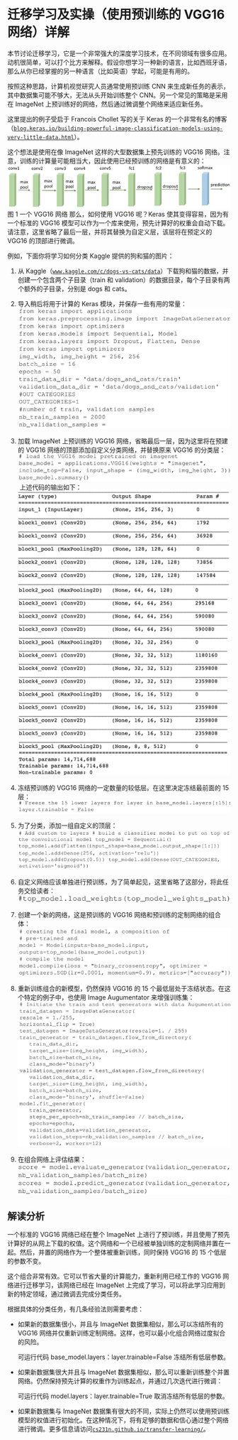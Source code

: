 # 迁移学习及实操（使用预训练的 VGG16 网络）详解

本节讨论迁移学习，它是一个非常强大的深度学习技术，在不同领域有很多应用。动机很简单，可以打个比方来解释。假设你想学习一种新的语言，比如西班牙语，那么从你已经掌握的另一种语言（比如英语）学起，可能是有用的。

按照这种思路，计算机视觉研究人员通常使用预训练 CNN 来生成新任务的表示，其中数据集可能不够大，无法从头开始训练整个 CNN。另一个常见的策略是采用在 ImageNet 上预训练好的网络，然后通过微调整个网络来适应新任务。

这里提出的例子受启于 Francois Chollet 写的关于 Keras 的一个非常有名的博客（[`blog.keras.io/building-powerful-image-classification-models-using-very-little-data.html`](https://blog.keras.io/building-powerful-image-classification-models-using-very-little-data.html)）。

这个想法是使用在像 ImageNet 这样的大型数据集上预先训练的 VGG16 网络。注意，训练的计算量可能相当大，因此使用已经预训练的网络是有意义的：
![一个 VGG16 网络](img/0f0442b85ac6e0904994b730bf1c7407.jpg)
图 1 一个 VGG16 网络
那么，如何使用 VGG16 呢？Keras 使其变得容易，因为有一个标准的 VGG16 模型可以作为一个库来使用，预先计算好的权重会自动下载。请注意，这里省略了最后一层，并将其替换为自定义层，该层将在预定义的 VGG16 的顶部进行微调。

例如，下面你将学习如何分类 Kaggle 提供的狗和猫的图片：

1.  从 Kaggle（[`www.kaggle.com/c/dogs-vs-cats/data`](https://www.kaggle.com/c/dogs-vs-cats/data)）下载狗和猫的数据，并创建一个包含两个子目录（train 和 validation）的数据目录，每个子目录有两个额外的子目录，分别是 dogs 和 cats。
2.  导入稍后将用于计算的 Keras 模块，并保存一些有用的常量：
    ![](img/d907f6dd3057ff8e7d4ea9a228d2e1c9.jpg)

3.  加载 ImageNet 上预训练的 VGG16 网络，省略最后一层，因为这里将在预建的 VGG16 网络的顶部添加自定义分类网络，并替换原来 VGG16 的分类层：
    ![](img/14a0728e94c8e72a4f8fbb63409415a3.jpg)
     上述代码的输出如下：
    ![](img/ea2ddb92c0cac06b2b9c8fd0127b4d4f.jpg)

4.  冻结预训练的 VGG16 网络的一定数量的较低层。在这里决定冻结最前面的 15 层：
    ![](img/b4a81ea872a45c76a1b3eec3bdd7774e.jpg)

5.  为了分类，添加一组自定义的顶层：
    ![](img/fcbe82eb858c6cd7d0b6b252a62966aa.jpg)

6.  自定义网络应该单独进行预训练，为了简单起见，这里省略了这部分，将此任务交给读者：
    ![](img/dff9f826d8c6413bf215891033cc819c.jpg)

7.  创建一个新的网络，这是预训练的 VGG16 网络和预训练的定制网络的组合体：
    ![](img/40c3b6a25f829e31f28705dc9a601c95.jpg)

8.  重新训练组合的新模型，仍然保持 VGG16 的 15 个最低层处于冻结状态。在这个特定的例子中，也使用 Image Augumentator 来增强训练集：
    ![](img/de8183e94f0064e9c637cdae8ff0aee6.jpg)

9.  在组合网络上评估结果：
    ![](img/bcae7f366dc3bcc6695c4c7833092a77.jpg)

## 解读分析

一个标准的 VGG16 网络已经在整个 ImageNet 上进行了预训练，并且使用了预先计算好的从网上下载的权值。这个网络和一个已经被单独训练的定制网络并置在一起。然后，并置的网络作为一个整体被重新训练，同时保持 VGG16 的 15 个低层的参数不变。

这个组合非常有效。它可以节省大量的计算能力，重新利用已经工作的 VGG16 网络进行迁移学习，该网络已经在 ImageNet 上完成了学习，可以将此学习应用到新的特定领域，通过微调去完成分类任务。

根据具体的分类任务，有几条经验法则需要考虑：

*   如果新的数据集很小，并且与 ImageNet 数据集相似，那么可以冻结所有的 VGG16 网络并仅重新训练定制网络。这样，也可以最小化组合网络过度拟合的风险。

    可运行代码 base_model.layers：layer.trainable=False 冻结所有低层参数。

*   如果新数据集很大并且与 ImageNet 数据集相似，那么可以重新训练整个并置网络。仍然保持预先计算的权重作为训练起点，并通过几次迭代进行微调：

    可运行代码 model.layers：layer.trainable=True 取消冻结所有低层的参数。

*   如果新数据集与 ImageNet 数据集有很大的不同，实际上仍然可以使用预训练模型的权值进行初始化。在这种情况下，将有足够的数据和信心通过整个网络进行微调。更多信息请访问[`cs231n.github.io/transfer-learning/`](http://cs231n.github.io/transfer-learning/)。